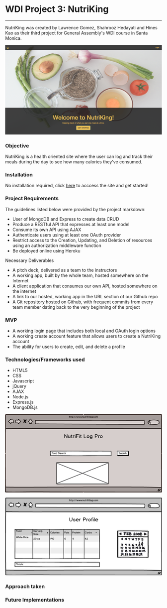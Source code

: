 # WDI Project 3: NutriKing
<hr>

NutriKing was created by Lawrence Gomez, Shahrooz Hedayati and Hines Kao as their third project for General Assembly's WDI course in Santa Monica.

![](./public/images/3.png)

### Objective

NutriKing is a health oriented site where the user can log and track their meals during the day to see how many calories they've consumed.

### Installation

No installation required, click [here](https://mighty-inlet-45127.herokuapp.com/) to acccess the site and get started!

### Project Requirements

The guidelines listed below were provided by the project markdown:

* User of MongoDB and Express to create data CRUD
* Produce a RESTful API that expresses at least one model
* Consume its own API using AJAX
* Authenticate users using at least one OAuth provider
* Restrict access to the Creation, Updating, and Deletion of resources using an authorization middleware function
* Be deployed online using Heroku

Necessary Deliverables

* A pitch deck, delivered as a team to the instructors
* A working app, built by the whole team, hosted somewhere on the Internet
* A client application that consumes our own API, hosted somewhere on the internet
* A link to our hosted, working app in the URL section of our Github repo
* A Git repository hosted on Github, with frequent commits from every team member dating back to the very beginning of the project



### MVP

* A working login page that includes both local and OAuth login options
* A working create account feature that allows users to create a NutriKing account
* The ability for users to create, edit, and delete a profile



### Technologies/Frameworks used

* HTML5
* CSS
* Javascript
* jQuery
* AJAX
* Node.js
* Express.js
* MongoDB.js

![](./public/images/1.png)

![](./public/images/2.png)

### Approach taken


### Future Implementations

